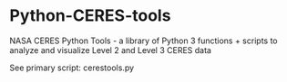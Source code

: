 # Python-CERES-tools
NASA CERES Python Tools - a library of Python 3 functions + scripts to analyze and visualize Level 2 and Level 3 CERES data

See primary script: cerestools.py
